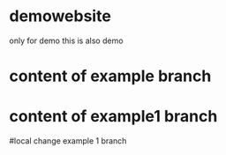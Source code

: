# demowebsite
only for demo
this is also demo
# content of example branch
# content of example1 branch
#local change example 1 branch
